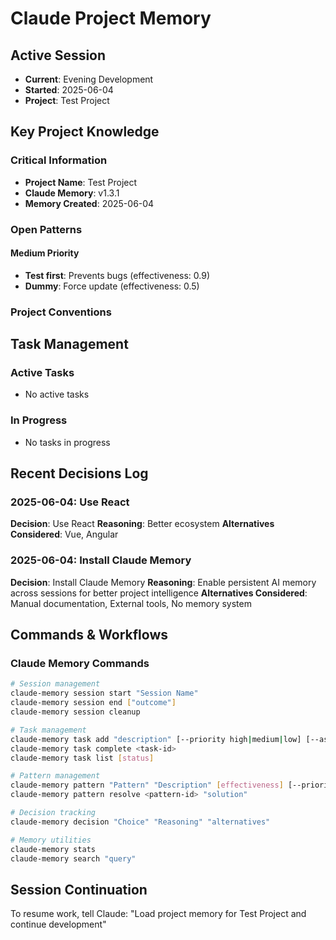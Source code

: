 # Claude Project Memory

## Active Session
- **Current**: Evening Development
- **Started**: 2025-06-04
- **Project**: Test Project

## Key Project Knowledge

### Critical Information
- **Project Name**: Test Project
- **Claude Memory**: v1.3.1
- **Memory Created**: 2025-06-04

### Open Patterns
#### Medium Priority
- **Test first**: Prevents bugs (effectiveness: 0.9)
- **Dummy**: Force update (effectiveness: 0.5)



### Project Conventions
<!-- Discovered during development -->

## Task Management

### Active Tasks
- No active tasks

### In Progress
- No tasks in progress


## Recent Decisions Log

### 2025-06-04: Use React
**Decision**: Use React
**Reasoning**: Better ecosystem
**Alternatives Considered**: Vue, Angular


### 2025-06-04: Install Claude Memory
**Decision**: Install Claude Memory
**Reasoning**: Enable persistent AI memory across sessions for better project intelligence
**Alternatives Considered**: Manual documentation, External tools, No memory system


## Commands & Workflows

### Claude Memory Commands
```bash
# Session management
claude-memory session start "Session Name"
claude-memory session end ["outcome"]
claude-memory session cleanup

# Task management
claude-memory task add "description" [--priority high|medium|low] [--assignee name]
claude-memory task complete <task-id>
claude-memory task list [status]

# Pattern management
claude-memory pattern "Pattern" "Description" [effectiveness] [--priority critical|high|medium|low]
claude-memory pattern resolve <pattern-id> "solution"

# Decision tracking
claude-memory decision "Choice" "Reasoning" "alternatives"

# Memory utilities
claude-memory stats
claude-memory search "query"
```

## Session Continuation
To resume work, tell Claude:
"Load project memory for Test Project and continue development"
